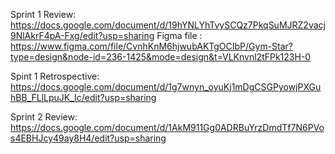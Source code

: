 Sprint 1 Review:
https://docs.google.com/document/d/19hYNLYhTvySCQz7PkqSuMJRZ2vacj9NlAkrF4pA-Fxg/edit?usp=sharing
Figma file : https://www.figma.com/file/CvnhKnM6hjwubAKTgOCIbP/Gym-Star?type=design&node-id=236-1425&mode=design&t=VLKnvnl2tFPk123H-0

Spint 1 Retrospective:
https://docs.google.com/document/d/1g7wnyn_oyuKj1mDgCSGPyowjPXGuhBB_FLlLpuJK_Ic/edit?usp=sharing


Sprint 2 Review:
https://docs.google.com/document/d/1AkM911Gg0ADRBuYrzDmdTf7N6PVos4EBHJcy49ay8H4/edit?usp=sharing
